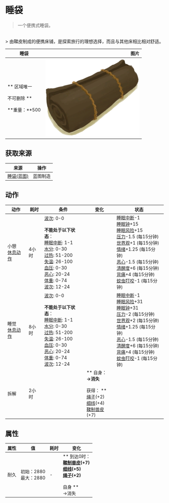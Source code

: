 # 睡袋  
> 一个便携式睡袋。  
<br>  
> 由鞣皮制成的便携床铺，是探索旅行的理想选择，而且与其他床相比相对舒适。  
  
  睡袋  |   图片   
 ----  |  ----:   
 ** 区域唯一 **<br><br>** 不可删除 **<br><br>**重量：**500  |  <img decoding="async" src="Sprite/Bedroll.png" href="a.md" style="max-width:300px;max-height:300px;">   
  
## 获取来源  
来源  |  操作  
----  |  ----  
[睡袋(蓝图)](Bp_Bedroll.md)  |  蓝图制造  
## 动作  
动作  |  耗时  |  条件  |  变化  |  状态  
----  |  ----  |  ----  |  ----  |  ----  
小憩<br>[休息动作](SleepAction.md)  |  4小时  |  [波次](WaveCounter.md): 0-0<br><br>**不能处于以下状态**：<br>[睡眠中断](SleepInterrupt.md): 1-1<br>[水分](Hydration.md): 0-30<br>[过热](Hyperthermia.md): 51-200<br>[失温](Hypothermia.md): 26-100<br>[血压](Blood.md): 0-30<br>[恶心](Nausea.md): 20-24<br>[体重](Weight.md): 0-74<br>[波次](WaveCounter.md): 12-24  |    |  [睡眠中断](SleepInterrupt.md)-1<br>[睡眠钟](SleepClock.md)+15<br>[睡眠风险](SleepRisk.md)+15<br>[压力](Stress.md)-1.5 (每15分钟)<br>[世界观](Structure.md)+1 (每15分钟)<br>[情绪](Morale.md)+1.25 (每15分钟)<br>[恶心](Nausea.md)-1.5 (每15分钟)<br>[清醒度](Wakefulness.md)+6 (每15分钟)<br>[背痛](BackPain.md)+4 (每15分钟)<br>[蚊虫叮咬](BugBites.md)-1 (每15分钟)  
睡觉<br>[休息动作](SleepAction.md)  |  8小时  |  [波次](WaveCounter.md): 0-0<br><br>**不能处于以下状态**：<br>[睡眠中断](SleepInterrupt.md): 1-1<br>[水分](Hydration.md): 0-30<br>[过热](Hyperthermia.md): 51-200<br>[失温](Hypothermia.md): 26-100<br>[血压](Blood.md): 0-30<br>[恶心](Nausea.md): 20-24<br>[体重](Weight.md): 0-74<br>[波次](WaveCounter.md): 12-24  |    |  [睡眠中断](SleepInterrupt.md)-1<br>[睡眠风险](SleepRisk.md)+31<br>[睡眠钟](SleepClock.md)+31<br>[压力](Stress.md)-2 (每15分钟)<br>[世界观](Structure.md)+2 (每15分钟)<br>[情绪](Morale.md)+1.25 (每15分钟)<br>[恶心](Nausea.md)-1.5 (每15分钟)<br>[清醒度](Wakefulness.md)+6 (每15分钟)<br>[背痛](BackPain.md)+4 (每15分钟)<br>[蚊虫叮咬](BugBites.md)-1 (每15分钟)  
拆解<br>  |  2小时  |    |  ** 自身：**<br>→消失<br><br>** 获得： **<br>  [绳子](Rope.md)(+2)<br>  [细线](CordFiber.md)(+4)<br>  [鞣制兽皮](CuredSkin.md)(+7)<br>  |    
## 属性   
属性  |  值  |  耗时  |  变化  
----  |  ----  |  ----  |  ----  
耐久  |  初始：2880<br>最大：2880  |  -  |  ** 到达0时： **<br>  [鞣制兽皮](CuredSkin.md)(+7)<br>  [细线](CordFiber.md)(+5)<br>  [绳子](Rope.md)(+2)<br><br>** 自身 **<br>→消失  


<script>document.title="睡袋 - 卡牌生存百科 Card Survival Wiki";</script>
